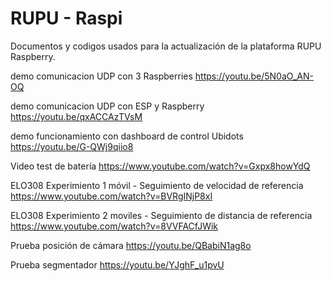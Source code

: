 # RUPU - Raspi
Documentos y codigos usados para la actualización de la plataforma RUPU Raspberry.

demo comunicacion UDP con 3 Raspberries
https://youtu.be/5N0aO_AN-OQ

demo comunicacion UDP con ESP y Raspberry
https://youtu.be/qxACCAzTVsM

demo funcionamiento con dashboard de control Ubidots
https://youtu.be/G-QWj9qiio8

Video test de batería
https://www.youtube.com/watch?v=Gxpx8howYdQ

ELO308 Experimiento 1 móvil - Seguimiento de velocidad de referencia
https://www.youtube.com/watch?v=BVRgINjP8xI

ELO308 Experimiento 2 moviles - Seguimiento de distancia de referencia
https://www.youtube.com/watch?v=8VVFACfJWik

Prueba posición de cámara
https://youtu.be/QBabiN1ag8o

Prueba segmentador
https://youtu.be/YJghF_u1pvU
